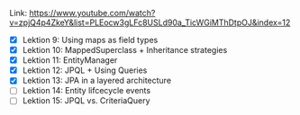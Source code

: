 Link: https://www.youtube.com/watch?v=zpjQ4p4ZkeY&list=PLEocw3gLFc8USLd90a_TicWGiMThDtpOJ&index=12

- [x] Lektion 9: Using maps as field types
- [x] Lektion 10: MappedSuperclass + Inheritance strategies
- [x] Lektion 11: EntityManager
- [x] Lektion 12: JPQL + Using Queries
- [x] Lektion 13: JPA in a layered architecture
- [ ] Lektion 14: Entity lifcecycle events
- [ ] Lektion 15: JPQL vs. CriteriaQuery